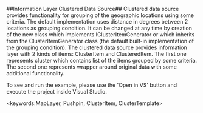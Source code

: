 ##Information Layer Clustered Data Source##
Clustered data source provides functionality for grouping of the geographic locations using some criteria. The default implementation uses distance in degrees between 2 locations as grouping condition. It can be changed at any time by creation of the new class which implements IClusterItemGenerator or which inherits from the ClusterItemGenerator class (the default built-in implementation of the grouping condition).
The clustered data source provides information layer with 2 kinds of items: ClusterItem and ClusteredItem. The first one represents cluster which contains list of the items grouped by some criteria. The second one represents wrapper around original data with some additional functionality.

To see and run the example, please use the 'Open in VS' button and execute the project inside Visual Studio.

<keywords:MapLayer, Pushpin, ClusterItem, ClusterTemplate>

